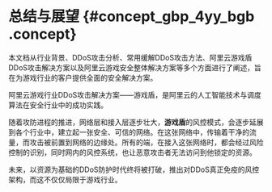 # 总结与展望 {#concept_gbp_4yy_bgb .concept}

本文档从行业背景、DDoS攻击分析、常用缓解DDoS攻击方法、阿里云游戏盾DDoS攻击解决方案以及阿里云游戏安全整体解决方案等多个方面进行了阐述，旨在为游戏行业的客户提供全面的安全解决方案。

阿里云游戏行业DDoS攻击解决方案——游戏盾，是阿里云的人工智能技术与调度算法在安全行业中的成功实践。

随着攻防进程的推进，网络层和接入层逐步壮大，**游戏盾**的风控模式，会逐步延展到各个行业中，建立起一张安全、可信的网络。在这张网络中，传输着干净的流量，而攻击被前置到网络的边缘处。所有的端，在接入这张网络时，都会经过风险控制的识别，同时网内的风控系统，也让恶意攻击者无法访问到他锁定的资源。

未来，以资源为基础的DDoS防护时代终将被打破，推出对DDoS真正免疫的风控架构，而这不仅仅局限于游戏行业。

